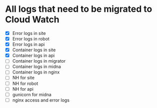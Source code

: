 # All logs that need to be migrated to Cloud Watch

- [x] Error logs in site
- [x] Error logs in robot
- [x] Error logs in api
- [x] Container logs in site
- [x] Container logs in api
- [ ] Container logs in migrator
- [ ] Container logs in midna
- [ ] Container logs in nginx
- [ ] NH for site
- [ ] NH for robot
- [ ] NH for api
- [ ] gunicorn for midna
- [ ] nginx access and error logs
